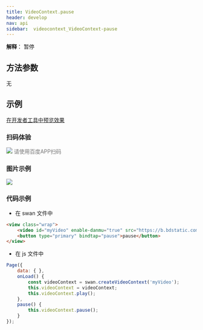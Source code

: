 ```yaml
---
title: VideoContext.pause
header: develop
nav: api
sidebar:  videocontext_VideoContext-pause
---
```


 
 
**解释**： 暂停

 
## 方法参数
  无

## 示例

<a href="swanide://fragment/cfb92be87d8768c48283ff36f5bf08a31573478775059" title="在开发者工具中预览效果" target="_self">在开发者工具中预览效果</a>


### 扫码体验

<div class='scan-code-container'>
    <img src="https://b.bdstatic.com/miniapp/assets/images/doc_demo/fragment_VideoContextPause.png" class="demo-qrcode-image" />
    <font color=#777 12px>请使用百度APP扫码</font>
</div>

### 图片示例 


<div class="m-doc-custom-examples">
    <div class="m-doc-custom-examples-correct">
        <img src="https://b.bdstatic.com/miniapp/images/vpause.gif">
    </div>
    <div class="m-doc-custom-examples-correct">
        <img src=" ">
    </div>
    <div class="m-doc-custom-examples-correct">
        <img src=" ">
    </div>     
</div>

### 代码示例 

* 在 swan 文件中

```html
<view class="wrap">
    <video id="myVideo" enable-danmu="true" src="https://b.bdstatic.com/swan-temp/940fe716b0eaad38f47b209d61657490.mp4"></video>
    <button type="primary" bindtap="pause">pause</button>
</view>
```

* 在 js 文件中

```js
Page({
    data: { },
    onLoad() {
        const videoContext = swan.createVideoContext('myVideo');
        this.videoContext = videoContext;
        this.videoContext.play();
    },
    pause() {
        this.videoContext.pause();
    }
});
```